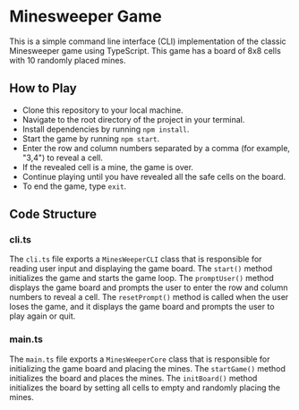 # Minesweeper Game

This is a simple command line interface (CLI) implementation of the classic Minesweeper game using TypeScript. This game has a board of 8x8 cells with 10 randomly placed mines. 

## How to Play

- Clone this repository to your local machine.
- Navigate to the root directory of the project in your terminal.
- Install dependencies by running `npm install`.
- Start the game by running `npm start`.
- Enter the row and column numbers separated by a comma (for example, "3,4") to reveal a cell.
- If the revealed cell is a mine, the game is over.
- Continue playing until you have revealed all the safe cells on the board.
- To end the game, type `exit`.

## Code Structure

### cli.ts

The `cli.ts` file exports a `MinesWeeperCLI` class that is responsible for reading user input and displaying the game board. The `start()` method initializes the game and starts the game loop. The `promptUser()` method displays the game board and prompts the user to enter the row and column numbers to reveal a cell. The `resetPrompt()` method is called when the user loses the game, and it displays the game board and prompts the user to play again or quit.

### main.ts

The `main.ts` file exports a `MinesWeeperCore` class that is responsible for initializing the game board and placing the mines. The `startGame()` method initializes the board and places the mines. The `initBoard()` method initializes the board by setting all cells to empty and randomly placing the mines. 
